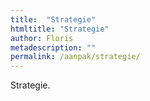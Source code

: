 ```yaml
---
title:  "Strategie"
htmltitle: "Strategie"
author: Floris
metadescription: ""
permalink: /aanpak/strategie/
---
```


Strategie.